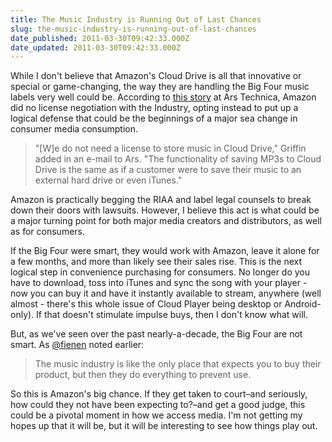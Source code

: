 ```yaml
---
title: The Music Industry is Running Out of Last Chances
slug: the-music-industry-is-running-out-of-last-chances
date_published: 2011-03-30T09:42:33.000Z
date_updated: 2011-03-30T09:42:33.000Z
---
```


While I don't believe that Amazon's Cloud Drive is all that innovative or special or game-changing, the way they are handling the Big Four music labels very well could be. According to [this story](http://arst.ch/orp) at Ars Technica, Amazon did no license negotiation with the Industry, opting instead to put up a logical defense that could be the beginnings of a major sea change in consumer media consumption.

> "[W]e do not need a license to store music in Cloud Drive," Griffin added in an e-mail to Ars. "The functionality of saving MP3s to Cloud Drive is the same as if a customer were to save their music to an external hard drive or even iTunes."

Amazon is practically begging the RIAA and label legal counsels to break down their doors with lawsuits. However, I believe this act is what could be a major turning point for both major media creators and distributors, as well as for consumers.

If the Big Four were smart, they would work with Amazon, leave it alone for a few months, and more than likely see their sales rise. This is the next logical step in convenience purchasing for consumers. No longer do you have to download, toss into iTunes and sync the song with your player - now you can buy it and have it instantly available to stream, anywhere (well almost - there's this whole issue of Cloud Player being desktop or Android-only). If that doesn't stimulate impulse buys, then I don't know what will.

But, as we've seen over the past nearly-a-decade, the Big Four are not smart. As [@fienen](http://twitter.com/fienen/status/53116709862780928) noted earlier:

> The music industry is like the only place that expects you to buy their product, but then they do everything to prevent use.

So this is Amazon's big chance. If they get taken to court–and seriously, how could they not have been expecting to?–and get a good judge, this could be a pivotal moment in how we access media. I'm not getting my hopes up that it will be, but it will be interesting to see how things play out.
